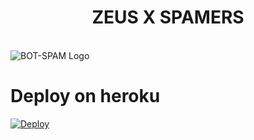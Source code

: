 <p align="center">
  <h1 align="center">
    <b>ZEUS X SPAMERS</b>
  </h1>
  <br>
  <img src="https://te.legra.ph/file/4e14aa0dbc58b086fa8db.jpg" alt="BOT-SPAM Logo">
</p>

# Deploy on heroku
[![Deploy](https://www.herokucdn.com/deploy/button.svg)](https://heroku.com/deploy?template=https://github.com/zeusop5/ZeusGodOf)
